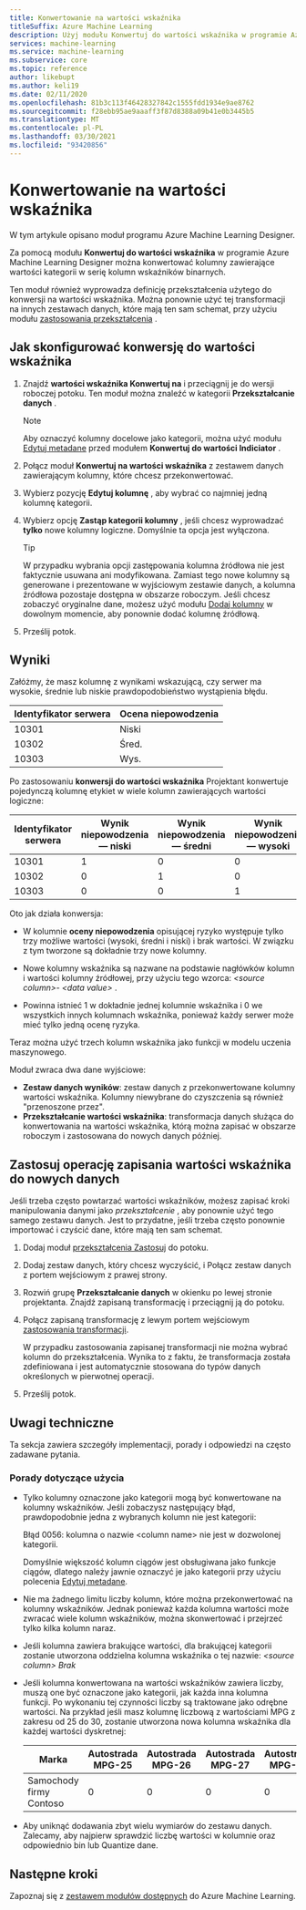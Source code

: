 ```yaml
---
title: Konwertowanie na wartości wskaźnika
titleSuffix: Azure Machine Learning
description: Użyj modułu Konwertuj do wartości wskaźnika w programie Azure Machine Learning Designer, aby przekonwertować kolumny kategorii na serię kolumn wskaźników binarnych.
services: machine-learning
ms.service: machine-learning
ms.subservice: core
ms.topic: reference
author: likebupt
ms.author: keli19
ms.date: 02/11/2020
ms.openlocfilehash: 81b3c113f46428327842c1555fdd1934e9ae8762
ms.sourcegitcommit: f28ebb95ae9aaaff3f87d8388a09b41e0b3445b5
ms.translationtype: MT
ms.contentlocale: pl-PL
ms.lasthandoff: 03/30/2021
ms.locfileid: "93420856"
---
```

# <a name="convert-to-indicator-values"></a>Konwertowanie na wartości wskaźnika
W tym artykule opisano moduł programu Azure Machine Learning Designer.

Za pomocą modułu **Konwertuj do wartości wskaźnika** w programie Azure Machine Learning Designer można konwertować kolumny zawierające wartości kategorii w serię kolumn wskaźników binarnych.  

Ten moduł również wyprowadza definicję przekształcenia użytego do konwersji na wartości wskaźnika. Można ponownie użyć tej transformacji na innych zestawach danych, które mają ten sam schemat, przy użyciu modułu [zastosowania przekształcenia](apply-transformation.md) .

## <a name="how-to-configure-convert-to-indicator-values"></a>Jak skonfigurować konwersję do wartości wskaźnika

1.  Znajdź **wartości wskaźnika Konwertuj na** i przeciągnij je do wersji roboczej potoku. Ten moduł można znaleźć w kategorii **Przekształcanie danych** .
    > [!NOTE]
    > Aby oznaczyć kolumny docelowe jako kategorii, można użyć modułu [Edytuj metadane](edit-metadata.md) przed modułem **Konwertuj do wartości Indiciator** .

1. Połącz moduł **Konwertuj na wartości wskaźnika** z zestawem danych zawierającym kolumny, które chcesz przekonwertować. 

1. Wybierz pozycję **Edytuj kolumnę** , aby wybrać co najmniej jedną kolumnę kategorii.

1. Wybierz opcję **Zastąp kategorii kolumny** , jeśli chcesz wyprowadzać **tylko** nowe kolumny logiczne. Domyślnie ta opcja jest wyłączona.
    

    > [!TIP]
    >  W przypadku wybrania opcji zastępowania kolumna źródłowa nie jest faktycznie usuwana ani modyfikowana. Zamiast tego nowe kolumny są generowane i prezentowane w wyjściowym zestawie danych, a kolumna źródłowa pozostaje dostępna w obszarze roboczym. Jeśli chcesz zobaczyć oryginalne dane, możesz użyć modułu [Dodaj kolumny](add-columns.md) w dowolnym momencie, aby ponownie dodać kolumnę źródłową.

1. Prześlij potok.

## <a name="results"></a>Wyniki

Załóżmy, że masz kolumnę z wynikami wskazującą, czy serwer ma wysokie, średnie lub niskie prawdopodobieństwo wystąpienia błędu.  

| Identyfikator serwera | Ocena niepowodzenia |
| --------- | ------------- |
| 10301     | Niski           |
| 10302     | Śred.        |
| 10303     | Wys.          |

Po zastosowaniu **konwersji do wartości wskaźnika** Projektant konwertuje pojedynczą kolumnę etykiet w wiele kolumn zawierających wartości logiczne:  

| Identyfikator serwera | Wynik niepowodzenia — niski | Wynik niepowodzenia — średni | Wynik niepowodzenia — wysoki |
| --------- | ------------------- | ---------------------- | -------------------- |
| 10301     | 1                   | 0                      | 0                    |
| 10302     | 0                   | 1                      | 0                    |
| 10303     | 0                   | 0                      | 1                    |

Oto jak działa konwersja:  

-   W kolumnie **oceny niepowodzenia** opisującej ryzyko występuje tylko trzy możliwe wartości (wysoki, średni i niski) i brak wartości. W związku z tym tworzone są dokładnie trzy nowe kolumny.  

-   Nowe kolumny wskaźnika są nazwane na podstawie nagłówków kolumn i wartości kolumny źródłowej, przy użyciu tego wzorca: *\<source column>- \<data value>* .  

-   Powinna istnieć 1 w dokładnie jednej kolumnie wskaźnika i 0 we wszystkich innych kolumnach wskaźnika, ponieważ każdy serwer może mieć tylko jedną ocenę ryzyka.  

Teraz można użyć trzech kolumn wskaźnika jako funkcji w modelu uczenia maszynowego.

Moduł zwraca dwa dane wyjściowe:

- **Zestaw danych wyników**: zestaw danych z przekonwertowane kolumny wartości wskaźnika. Kolumny niewybrane do czyszczenia są również "przenoszone przez".
- **Przekształcanie wartości wskaźnika**: transformacja danych służąca do konwertowania na wartości wskaźnika, którą można zapisać w obszarze roboczym i zastosowana do nowych danych później.

## <a name="apply-a-saved-indicator-values-operation-to-new-data"></a>Zastosuj operację zapisania wartości wskaźnika do nowych danych

Jeśli trzeba często powtarzać wartości wskaźników, możesz zapisać kroki manipulowania danymi jako *przekształcenie* , aby ponownie użyć tego samego zestawu danych. Jest to przydatne, jeśli trzeba często ponownie importować i czyścić dane, które mają ten sam schemat.

1. Dodaj moduł [przekształcenia Zastosuj](apply-transformation.md) do potoku.

1. Dodaj zestaw danych, który chcesz wyczyścić, i Połącz zestaw danych z portem wejściowym z prawej strony.

1. Rozwiń grupę **Przekształcanie danych** w okienku po lewej stronie projektanta. Znajdź zapisaną transformację i przeciągnij ją do potoku.

1. Połącz zapisaną transformację z lewym portem wejściowym [zastosowania transformacji](apply-transformation.md).

   W przypadku zastosowania zapisanej transformacji nie można wybrać kolumn do przekształcenia. Wynika to z faktu, że transformacja została zdefiniowana i jest automatycznie stosowana do typów danych określonych w pierwotnej operacji.

1. Prześlij potok.
 
## <a name="technical-notes"></a>Uwagi techniczne  

Ta sekcja zawiera szczegóły implementacji, porady i odpowiedzi na często zadawane pytania.

### <a name="usage-tips"></a>Porady dotyczące użycia

-   Tylko kolumny oznaczone jako kategorii mogą być konwertowane na kolumny wskaźników. Jeśli zobaczysz następujący błąd, prawdopodobnie jedna z wybranych kolumn nie jest kategorii:  

     Błąd 0056: kolumna o nazwie  \<column name> nie jest w dozwolonej kategorii.  

     Domyślnie większość kolumn ciągów jest obsługiwana jako funkcje ciągów, dlatego należy jawnie oznaczyć je jako kategorii przy użyciu polecenia [Edytuj metadane](edit-metadata.md).  

-   Nie ma żadnego limitu liczby kolumn, które można przekonwertować na kolumny wskaźników. Jednak ponieważ każda kolumna wartości może zwracać wiele kolumn wskaźników, można skonwertować i przejrzeć tylko kilka kolumn naraz.  

-   Jeśli kolumna zawiera brakujące wartości, dla brakującej kategorii zostanie utworzona oddzielna kolumna wskaźnika o tej nazwie: *\<source column> Brak*  

-   Jeśli kolumna konwertowana na wartości wskaźników zawiera liczby, muszą one być oznaczone jako kategorii, jak każda inna kolumna funkcji. Po wykonaniu tej czynności liczby są traktowane jako odrębne wartości. Na przykład jeśli masz kolumnę liczbową z wartościami MPG z zakresu od 25 do 30, zostanie utworzona nowa kolumna wskaźnika dla każdej wartości dyskretnej:  

    | Marka       | Autostrada MPG-25 | Autostrada MPG-26 | Autostrada MPG-27 | Autostrada MPG-28 | Autostrada MPG-29 | Autostrada MPG-30 |
    | ---------- | --------------- | --------------- | --------------- | --------------- | --------------- | --------------- |
    | Samochody firmy Contoso | 0               | 0               | 0               | 0               | 0               | 1               |

- Aby uniknąć dodawania zbyt wielu wymiarów do zestawu danych. Zalecamy, aby najpierw sprawdzić liczbę wartości w kolumnie oraz odpowiednio bin lub Quantize dane.  


## <a name="next-steps"></a>Następne kroki

Zapoznaj się z [zestawem modułów dostępnych](module-reference.md) do Azure Machine Learning. 
